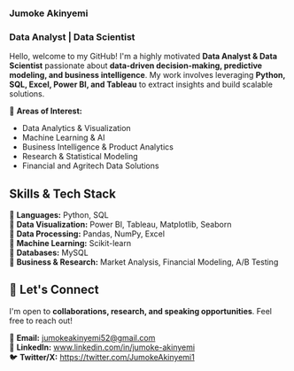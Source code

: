 
### **Jumoke Akinyemi**
### **Data Analyst | Data Scientist**  

Hello, welcome to my GitHub! I'm a highly motivated **Data Analyst & Data Scientist** passionate about **data-driven decision-making, predictive modeling, and business intelligence**. My work involves leveraging **Python, SQL, Excel, Power BI, and Tableau** to extract insights and build scalable solutions.  

🔹 **Areas of Interest:**  
- Data Analytics & Visualization  
- Machine Learning & AI  
- Business Intelligence & Product Analytics  
- Research & Statistical Modeling  
- Financial and Agritech Data Solutions  

## **Skills & Tech Stack**  
📌 **Languages:** Python, SQL  
📌 **Data Visualization:** Power BI, Tableau, Matplotlib, Seaborn  
📌 **Data Processing:** Pandas, NumPy, Excel  
📌 **Machine Learning:** Scikit-learn     
📌 **Databases:** MySQL  
📌 **Business & Research:** Market Analysis, Financial Modeling, A/B Testing  

## 📢 **Let's Connect**  
I'm open to **collaborations, research, and speaking opportunities**. Feel free to reach out!  
 
📧 **Email:** jumokeakinyemi52@gmail.com      
💼 **LinkedIn:** www.linkedin.com/in/jumoke-akinyemi         
🐦 **Twitter/X:** https://twitter.com/JumokeAkinyemi1
 

<!---
JumokeAkinyemi/JumokeAkinyemi is a ✨ special ✨ repository because its `README.md` (this file) appears on your GitHub profile.
You can click the Preview link to take a look at your changes.
--->
